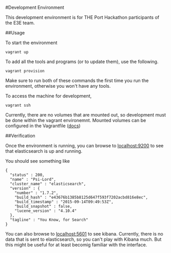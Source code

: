 #Development Environment


This development environment is for THE Port Hackathon participants of the E3E team.

##Usage


To start the environment

    vagrant up

To add all the tools and programs (or to update them), use the following.

    vagrant provision

Make sure to run both of these commands the first time you run the environment, otherwise you won't have any tools.

To access the machine for development,

    vagrant ssh
    
Currently, there are no volumes that are mounted out, so development must be done within the vagrant environemnt. Mounted volumes can be configured in the Vagrantfile ([docs](https://docs.vagrantup.com/v2/synced-folders/basic_usage.html))

##Verification

Once the environment is running, you can browse to [localhost:9200](http://localhost:9200) to see that elasticsearch is up and running.

You should see something like

```
{
  "status" : 200,
  "name" : "Psi-Lord",
  "cluster_name" : "elasticsearch",
  "version" : {
    "number" : "1.7.2",
    "build_hash" : "e43676b1385b8125d647f593f7202acbd816e8ec",
    "build_timestamp" : "2015-09-14T09:49:53Z",
    "build_snapshot" : false,
    "lucene_version" : "4.10.4"
  },
  "tagline" : "You Know, for Search"
}
```

You can also browse to [localhost:5601](http://localhost:5601) to see kibana. Currently, there is no data that is sent to elasticsearch, so you can't play with Kibana much. But this might be useful for at least becomig familiar with the interface.

